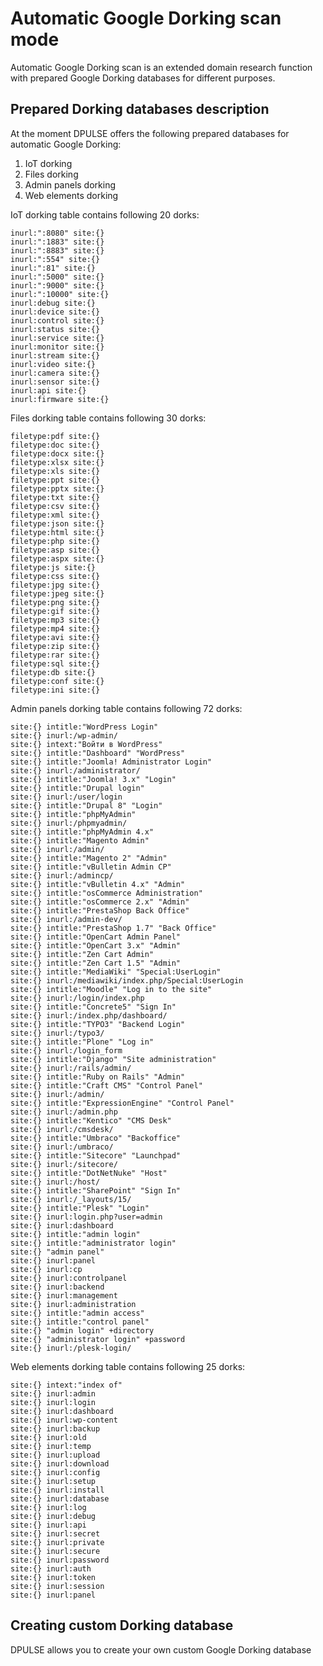 # Automatic Google Dorking scan mode

Automatic Google Dorking scan is an extended domain research function with prepared Google Dorking databases for different purposes. 

## Prepared Dorking databases description

At the moment DPULSE offers the following prepared databases for automatic Google Dorking:

1. IoT dorking
2. Files dorking
3. Admin panels dorking
4. Web elements dorking

IoT dorking table contains following 20 dorks:
```
inurl:":8080" site:{}
inurl:":1883" site:{}
inurl:":8883" site:{}
inurl:":554" site:{}
inurl:":81" site:{}
inurl:":5000" site:{}
inurl:":9000" site:{}
inurl:":10000" site:{}
inurl:debug site:{}
inurl:device site:{}
inurl:control site:{}
inurl:status site:{}
inurl:service site:{}
inurl:monitor site:{}
inurl:stream site:{}
inurl:video site:{}
inurl:camera site:{}
inurl:sensor site:{}
inurl:api site:{}
inurl:firmware site:{}
```

Files dorking table contains following 30 dorks:
```
filetype:pdf site:{}
filetype:doc site:{}
filetype:docx site:{}
filetype:xlsx site:{}
filetype:xls site:{}
filetype:ppt site:{}
filetype:pptx site:{}
filetype:txt site:{}
filetype:csv site:{}
filetype:xml site:{}
filetype:json site:{}
filetype:html site:{}
filetype:php site:{}
filetype:asp site:{}
filetype:aspx site:{}
filetype:js site:{}
filetype:css site:{}
filetype:jpg site:{}
filetype:jpeg site:{}
filetype:png site:{}
filetype:gif site:{}
filetype:mp3 site:{}
filetype:mp4 site:{}
filetype:avi site:{}
filetype:zip site:{}
filetype:rar site:{}
filetype:sql site:{}
filetype:db site:{}
filetype:conf site:{}
filetype:ini site:{}
```

Admin panels dorking table contains following 72 dorks:
```
site:{} intitle:"WordPress Login"
site:{} inurl:/wp-admin/
site:{} intext:"Войти в WordPress"
site:{} intitle:"Dashboard" "WordPress"
site:{} intitle:"Joomla! Administrator Login"
site:{} inurl:/administrator/
site:{} intitle:"Joomla! 3.x" "Login"
site:{} intitle:"Drupal login"
site:{} inurl:/user/login
site:{} intitle:"Drupal 8" "Login"
site:{} intitle:"phpMyAdmin"
site:{} inurl:/phpmyadmin/
site:{} intitle:"phpMyAdmin 4.x"
site:{} intitle:"Magento Admin"
site:{} inurl:/admin/
site:{} intitle:"Magento 2" "Admin"
site:{} intitle:"vBulletin Admin CP"
site:{} inurl:/admincp/
site:{} intitle:"vBulletin 4.x" "Admin"
site:{} intitle:"osCommerce Administration"
site:{} intitle:"osCommerce 2.x" "Admin"
site:{} intitle:"PrestaShop Back Office"
site:{} inurl:/admin-dev/
site:{} intitle:"PrestaShop 1.7" "Back Office"
site:{} intitle:"OpenCart Admin Panel"
site:{} intitle:"OpenCart 3.x" "Admin"
site:{} intitle:"Zen Cart Admin"
site:{} intitle:"Zen Cart 1.5" "Admin"
site:{} intitle:"MediaWiki" "Special:UserLogin"
site:{} inurl:/mediawiki/index.php/Special:UserLogin
site:{} intitle:"Moodle" "Log in to the site"
site:{} inurl:/login/index.php
site:{} intitle:"Concrete5" "Sign In"
site:{} inurl:/index.php/dashboard/
site:{} intitle:"TYPO3" "Backend Login"
site:{} inurl:/typo3/
site:{} intitle:"Plone" "Log in"
site:{} inurl:/login_form
site:{} intitle:"Django" "Site administration"
site:{} inurl:/rails/admin/
site:{} intitle:"Ruby on Rails" "Admin"
site:{} intitle:"Craft CMS" "Control Panel"
site:{} inurl:/admin/
site:{} intitle:"ExpressionEngine" "Control Panel"
site:{} inurl:/admin.php
site:{} intitle:"Kentico" "CMS Desk"
site:{} inurl:/cmsdesk/
site:{} intitle:"Umbraco" "Backoffice"
site:{} inurl:/umbraco/
site:{} intitle:"Sitecore" "Launchpad"
site:{} inurl:/sitecore/
site:{} intitle:"DotNetNuke" "Host"
site:{} inurl:/host/
site:{} intitle:"SharePoint" "Sign In"
site:{} inurl:/_layouts/15/
site:{} intitle:"Plesk" "Login"
site:{} inurl:login.php?user=admin
site:{} inurl:dashboard
site:{} intitle:"admin login"
site:{} intitle:"administrator login"
site:{} "admin panel"
site:{} inurl:panel
site:{} inurl:cp
site:{} inurl:controlpanel
site:{} inurl:backend
site:{} inurl:management
site:{} inurl:administration
site:{} intitle:"admin access"
site:{} intitle:"control panel"
site:{} "admin login" +directory
site:{} "administrator login" +password
site:{} inurl:/plesk-login/
```

Web elements dorking table contains following 25 dorks:
```
site:{} intext:"index of"
site:{} inurl:admin
site:{} inurl:login
site:{} inurl:dashboard
site:{} inurl:wp-content
site:{} inurl:backup
site:{} inurl:old
site:{} inurl:temp
site:{} inurl:upload
site:{} inurl:download
site:{} inurl:config
site:{} inurl:setup
site:{} inurl:install
site:{} inurl:database
site:{} inurl:log
site:{} inurl:debug
site:{} inurl:api
site:{} inurl:secret
site:{} inurl:private
site:{} inurl:secure
site:{} inurl:password
site:{} inurl:auth
site:{} inurl:token
site:{} inurl:session
site:{} inurl:panel
```

## Creating custom Dorking database

DPULSE allows you to create your own custom Google Dorking database


